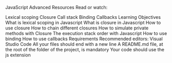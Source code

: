 JavaScript Advanced
Resources
Read or watch:

Lexical scoping
Closure
Call stack
Binding
Callbacks
Learning Objectives
What is lexical scoping in Javascript
What is closure in Javascript
How to use closure
How to chain different closures
How to simulate private methods with Closure
The execution stack order with Javascript
How to use binding
How to use callbacks
Requirements
Recommended editors: Visual Studio Code
All your files should end with a new line
A README.md file, at the root of the folder of the project, is mandatory
Your code should use the js extension
